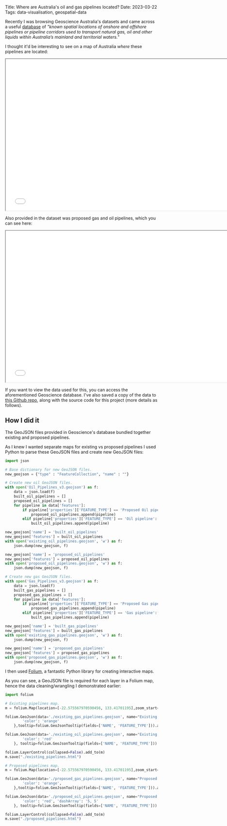Title: Where are Australia's oil and gas pipelines located?
Date: 2023-03-22
Tags: data-visualisation, geospatial-data

Recently I was browsing Geoscience Australia's datasets and came across
a useful [database](https://ecat.ga.gov.au/geonetwork/srv/eng/catalog.search#/metadata/147583) of *"known spatial locations of onshore and offshore 
pipelines or pipeline corridors used to transport natural gas, oil and 
other liquids within Australia’s mainland and territorial waters."*

I thought it'd be interesting to see on a map of Australia *where* these pipelines
are located:

<iframe src="{static}/misc/existing_pipelines.html" height="500" width="750"></iframe>

Also provided in the dataset was proposed gas and oil pipelines, which you can see here:

<iframe src="{static}/misc/proposed_pipelines.html" height="500" width="750"></iframe>

If you want to view the data used for this, you can access the aforementioned Geoscience
database. I've also saved a copy of the data to [this Github repo](https://github.com/ben-n93/australia_gas_oil_pipelines), along with
the source code for this project (more details as follows).

## How I did it

The GeoJSON files provided in Geoscience's database bundled together 
existing and proposed pipelines. 

As I knew I wanted separate maps for existing
vs proposed pipelines I used Python to parse these GeoJSON files and create new 
GeoJSON files:

``` python
import json

# Base dictionary for new GeoJSON files.
new_geojson = {"type" : "FeatureCollection", "name" : ""}

# Create new oil GeoJSON files.
with open('Oil_Pipelines_v3.geojson') as f:
    data = json.load(f)
    built_oil_pipelines = []
    proposed_oil_pipelines = []
    for pipeline in data['features']:
        if pipeline['properties']['FEATURE_TYPE'] == 'Proposed Oil pipeline':
            proposed_oil_pipelines.append(pipeline)
        elif pipeline['properties']['FEATURE_TYPE'] == 'Oil pipeline':
            built_oil_pipelines.append(pipeline)

new_geojson['name'] = 'built_oil_pipelines'
new_geojson['features'] = built_oil_pipelines
with open('existing_oil_pipelines.geojson', 'w') as f:
    json.dump(new_geojson, f)

new_geojson['name'] = 'proposed_oil_pipelines'
new_geojson['features'] = proposed_oil_pipelines
with open('proposed_oil_pipelines.geojson', 'w') as f:
    json.dump(new_geojson, f)

# Create new gas GeoJSON files.
with open('Gas_Pipelines_v3.geojson') as f:
    data = json.load(f)
    built_gas_pipelines = []
    proposed_gas_pipelines = []
    for pipeline in data['features']:
        if pipeline['properties']['FEATURE_TYPE'] == 'Proposed Gas pipeline':
            proposed_gas_pipelines.append(pipeline)
        elif pipeline['properties']['FEATURE_TYPE'] == 'Gas pipeline':
            built_gas_pipelines.append(pipeline)

new_geojson['name'] = 'built_gas_pipelines'
new_geojson['features'] = built_gas_pipelines
with open('existing_gas_pipelines.geojson', 'w') as f:
    json.dump(new_geojson, f)

new_geojson['name'] = 'proposed_gas_pipelines'
new_geojson['features'] = proposed_gas_pipelines
with open('proposed_gas_pipelines.geojson', 'w') as f:
    json.dump(new_geojson, f)
```

I then used [Folium](https://python-visualization.github.io/folium/), a fantastic Python library for creating interactive maps.

As you can see, a GeoJSON file is required for each layer in a Folium map, hence the
data cleaning/wrangling I demonstrated earlier:

```python
import folium

# Existing pipelines map.
m = folium.Map(location=[-22.575567970590456, 133.41701195],zoom_start=4)

folium.GeoJson(data='./existing_gas_pipelines.geojson', name="Existing gas pipelines", style_function= lambda feature: {
        'color': 'orange'
    },tooltip=folium.GeoJsonTooltip(fields=['NAME', 'FEATURE_TYPE'])).add_to(m)

folium.GeoJson(data='./existing_oil_pipelines.geojson', name="Existing oil pipelines", style_function=lambda feature: {
        'color': 'red'
    }, tooltip=folium.GeoJsonTooltip(fields=['NAME', 'FEATURE_TYPE'])).add_to(m)

folium.LayerControl(collapsed=False).add_to(m)
m.save("./existing_pipelines.html")

# Proposed pipelines map.
m = folium.Map(location=[-22.575567970590456, 133.41701195],zoom_start=4)

folium.GeoJson(data='./proposed_gas_pipelines.geojson', name="Proposed gas pipelines", style_function= lambda feature: {
        'color': 'orange', 
    },tooltip=folium.GeoJsonTooltip(fields=['NAME', 'FEATURE_TYPE'])).add_to(m)

folium.GeoJson(data='./proposed_oil_pipelines.geojson', name="Proposed oil pipelines", style_function=lambda feature: {
        'color': 'red', 'dashArray': '5, 5'
    }, tooltip=folium.GeoJsonTooltip(fields=['NAME', 'FEATURE_TYPE'])).add_to(m)

folium.LayerControl(collapsed=False).add_to(m)
m.save("./proposed_pipelines.html")
```
